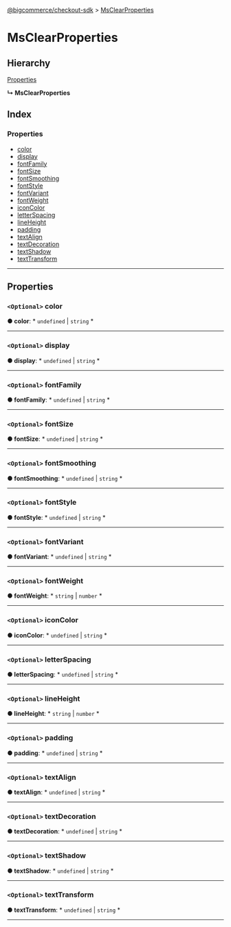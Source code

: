 [@bigcommerce/checkout-sdk](../README.md) > [MsClearProperties](../interfaces/msclearproperties.md)

# MsClearProperties

## Hierarchy

 [Properties](properties.md)

**↳ MsClearProperties**

## Index

### Properties

* [color](msclearproperties.md#color)
* [display](msclearproperties.md#display)
* [fontFamily](msclearproperties.md#fontfamily)
* [fontSize](msclearproperties.md#fontsize)
* [fontSmoothing](msclearproperties.md#fontsmoothing)
* [fontStyle](msclearproperties.md#fontstyle)
* [fontVariant](msclearproperties.md#fontvariant)
* [fontWeight](msclearproperties.md#fontweight)
* [iconColor](msclearproperties.md#iconcolor)
* [letterSpacing](msclearproperties.md#letterspacing)
* [lineHeight](msclearproperties.md#lineheight)
* [padding](msclearproperties.md#padding)
* [textAlign](msclearproperties.md#textalign)
* [textDecoration](msclearproperties.md#textdecoration)
* [textShadow](msclearproperties.md#textshadow)
* [textTransform](msclearproperties.md#texttransform)

---

## Properties

<a id="color"></a>

### `<Optional>` color

**● color**: * `undefined` &#124; `string`
*

___
<a id="display"></a>

### `<Optional>` display

**● display**: * `undefined` &#124; `string`
*

___
<a id="fontfamily"></a>

### `<Optional>` fontFamily

**● fontFamily**: * `undefined` &#124; `string`
*

___
<a id="fontsize"></a>

### `<Optional>` fontSize

**● fontSize**: * `undefined` &#124; `string`
*

___
<a id="fontsmoothing"></a>

### `<Optional>` fontSmoothing

**● fontSmoothing**: * `undefined` &#124; `string`
*

___
<a id="fontstyle"></a>

### `<Optional>` fontStyle

**● fontStyle**: * `undefined` &#124; `string`
*

___
<a id="fontvariant"></a>

### `<Optional>` fontVariant

**● fontVariant**: * `undefined` &#124; `string`
*

___
<a id="fontweight"></a>

### `<Optional>` fontWeight

**● fontWeight**: * `string` &#124; `number`
*

___
<a id="iconcolor"></a>

### `<Optional>` iconColor

**● iconColor**: * `undefined` &#124; `string`
*

___
<a id="letterspacing"></a>

### `<Optional>` letterSpacing

**● letterSpacing**: * `undefined` &#124; `string`
*

___
<a id="lineheight"></a>

### `<Optional>` lineHeight

**● lineHeight**: * `string` &#124; `number`
*

___
<a id="padding"></a>

### `<Optional>` padding

**● padding**: * `undefined` &#124; `string`
*

___
<a id="textalign"></a>

### `<Optional>` textAlign

**● textAlign**: * `undefined` &#124; `string`
*

___
<a id="textdecoration"></a>

### `<Optional>` textDecoration

**● textDecoration**: * `undefined` &#124; `string`
*

___
<a id="textshadow"></a>

### `<Optional>` textShadow

**● textShadow**: * `undefined` &#124; `string`
*

___
<a id="texttransform"></a>

### `<Optional>` textTransform

**● textTransform**: * `undefined` &#124; `string`
*

___

